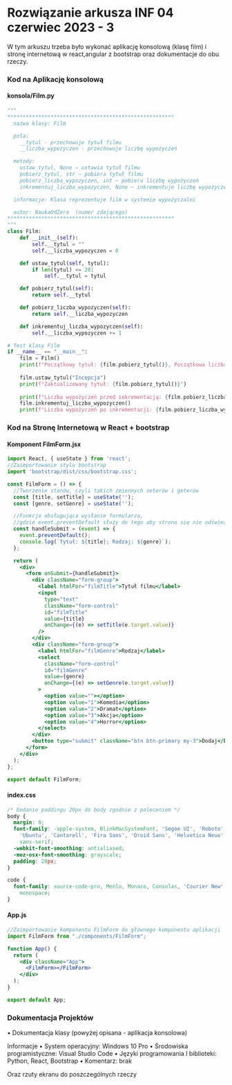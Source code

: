 # Rozwiązanie arkusza INF 04 czerwiec 2023 - 3

W tym arkuszu trzeba było wykonać aplikację konsolową (klasę film) i stronę internetową w react,angular z bootstrap oraz dokumentacje do obu rzeczy.

### Kod na Aplikację konsolową

#### konsola/Film.py

```py
"""
******************************************************
  nazwa klasy: Film

  pola:        
    __tytul - przechowuje tytuł filmu
    __liczba_wypozyczen - przechowuje liczbę wypożyczeń

  metody:  
    ustaw_tytul, None – ustawia tytuł filmu
    pobierz_tytul, str – pobiera tytuł filmu
    pobierz_liczba_wypozyczen, int – pobiera liczbę wypożyczeń
    inkrementuj_liczba_wypozyczen, None – inkrementuje liczbę wypożyczeń

  informacje: Klasa reprezentuje film w systemie wypożyczalni

  autor: NaukaOdZera  (numer zdającego)
******************************************************
"""
class Film:
    def __init__(self):
        self.__tytul = ""
        self.__liczba_wypozyczen = 0

    def ustaw_tytul(self, tytul):
        if len(tytul) <= 20:
            self.__tytul = tytul

    def pobierz_tytul(self):
        return self.__tytul

    def pobierz_liczba_wypozyczen(self):
        return self.__liczba_wypozyczen

    def inkrementuj_liczba_wypozyczen(self):
        self.__liczba_wypozyczen += 1

# Test klasy Film
if __name__ == "__main__":
    film = Film()
    print(f"Początkowy tytuł: {film.pobierz_tytul()}, Początkowa liczba wypożyczeń: {film.pobierz_liczba_wypozyczen()}")
    
    film.ustaw_tytul("Incepcja")
    print(f"Zaktualizowany tytuł: {film.pobierz_tytul()}")
    
    print(f"Liczba wypożyczeń przed inkrementacją: {film.pobierz_liczba_wypozyczen()}")
    film.inkrementuj_liczba_wypozyczen()
    print(f"Liczba wypożyczeń po inkrementacji: {film.pobierz_liczba_wypozyczen()}")
```

### Kod na Stronę Internetową w React + bootstrap


#### Komponent FilmForm.jsx

```jsx
import React, { useState } from 'react';
//Zaimportowanie stylu bootstrap
import 'bootstrap/dist/css/bootstrap.css';

const FilmForm = () => {
  //Tworzenie stanów, czyli takich zmiennych seterów i geterów
  const [title, setTitle] = useState('');
  const [genre, setGenre] = useState('');

  //Funkcja obsługująca wysłanie formularza, 
  //gdzie event.preventDefault służy do tego aby strona się nie odświeżała
  const handleSubmit = (event) => {
    event.preventDefault();
    console.log(`Tytuł: ${title}; Rodzaj: ${genre}`);
  };

  return (
    <div>
      <form onSubmit={handleSubmit}>
        <div className="form-group">
          <label htmlFor="filmTitle">Tytuł filmu</label>
          <input
            type="text"
            className="form-control"
            id="filmTitle"
            value={title}
            onChange={(e) => setTitle(e.target.value)}
          />
        </div>
        <div className="form-group">
          <label htmlFor="filmGenre">Rodzaj</label>
          <select
            className="form-control"
            id="filmGenre"
            value={genre}
            onChange={(e) => setGenre(e.target.value)}
          >
            <option value=""></option>
            <option value="1">Komedia</option>
            <option value="2">Dramat</option>
            <option value="3">Akcja</option>
            <option value="4">Horror</option>
          </select>
        </div>
        <button type="submit" className="btn btn-primary my-3">Dodaj</button>
      </form>
    </div>
  );
};

export default FilmForm;
```

#### index.css

```css
/* Dodanie paddingu 20px do body zgodnie z poleceniem */
body {
  margin: 0;
  font-family: -apple-system, BlinkMacSystemFont, 'Segoe UI', 'Roboto', 'Oxygen',
    'Ubuntu', 'Cantarell', 'Fira Sans', 'Droid Sans', 'Helvetica Neue',
    sans-serif;
  -webkit-font-smoothing: antialiased;
  -moz-osx-font-smoothing: grayscale;
  padding: 20px;
}

code {
  font-family: source-code-pro, Menlo, Monaco, Consolas, 'Courier New',
    monospace;
}

```

#### App.js

```jsx
//Zaimportowanie komponentu FilmForm do głównego komponentu aplikacji
import FilmForm from "./components/FilmForm";

function App() {
  return (
    <div className="App">
      <FilmForm></FilmForm>
    </div>
  );
}

export default App;
```

### Dokumentacja Projektów

• Dokumentacja klasy (powyżej opisana - aplikacja konsolowa)

Informacje
• System operacyjny: Windows 10 Pro
• Środowiska programistyczne: Visual Studio Code
• Języki programowania I biblioteki: Python, React, Bootstrap
• Komentarz: brak

Oraz rzuty ekranu do poszczególnych rzeczy
